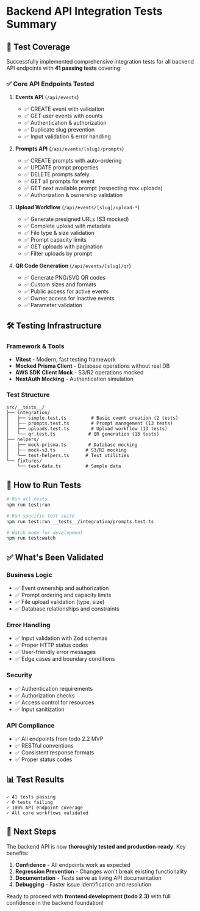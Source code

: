 # Backend API Integration Tests Summary

## 🎯 Test Coverage

Successfully implemented comprehensive integration tests for all backend API endpoints with **41 passing tests** covering:

### ✅ Core API Endpoints Tested

1. **Events API** (`/api/events`)
   - ✅ CREATE event with validation
   - ✅ GET user events with counts
   - ✅ Authentication & authorization
   - ✅ Duplicate slug prevention
   - ✅ Input validation & error handling

2. **Prompts API** (`/api/events/[slug]/prompts`)
   - ✅ CREATE prompts with auto-ordering
   - ✅ UPDATE prompt properties
   - ✅ DELETE prompts safely
   - ✅ GET all prompts for event
   - ✅ GET next available prompt (respecting max uploads)
   - ✅ Authorization & ownership validation

3. **Upload Workflow** (`/api/events/[slug]/upload-*`)
   - ✅ Generate presigned URLs (S3 mocked)
   - ✅ Complete upload with metadata
   - ✅ File type & size validation
   - ✅ Prompt capacity limits
   - ✅ GET uploads with pagination
   - ✅ Filter uploads by prompt

4. **QR Code Generation** (`/api/events/[slug]/qr`)
   - ✅ Generate PNG/SVG QR codes
   - ✅ Custom sizes and formats
   - ✅ Public access for active events
   - ✅ Owner access for inactive events
   - ✅ Parameter validation

## 🛠️ Testing Infrastructure

### Framework & Tools
- **Vitest** - Modern, fast testing framework
- **Mocked Prisma Client** - Database operations without real DB
- **AWS SDK Client Mock** - S3/R2 operations mocked
- **NextAuth Mocking** - Authentication simulation

### Test Structure
```
src/__tests__/
├── integration/
│   ├── simple.test.ts         # Basic event creation (2 tests)
│   ├── prompts.test.ts        # Prompt management (13 tests)
│   ├── uploads.test.ts        # Upload workflow (13 tests)
│   └── qr.test.ts            # QR generation (13 tests)
├── helpers/
│   ├── mock-prisma.ts        # Database mocking
│   ├── mock-s3.ts           # S3/R2 mocking
│   └── test-helpers.ts      # Test utilities
└── fixtures/
    └── test-data.ts         # Sample data
```

## 🚀 How to Run Tests

```bash
# Run all tests
npm run test:run

# Run specific test suite
npm run test:run __tests__/integration/prompts.test.ts

# Watch mode for development
npm run test:watch
```

## ✅ What's Been Validated

### Business Logic
- ✅ Event ownership and authorization
- ✅ Prompt ordering and capacity limits
- ✅ File upload validation (type, size)
- ✅ Database relationships and constraints

### Error Handling
- ✅ Input validation with Zod schemas
- ✅ Proper HTTP status codes
- ✅ User-friendly error messages
- ✅ Edge cases and boundary conditions

### Security
- ✅ Authentication requirements
- ✅ Authorization checks
- ✅ Access control for resources
- ✅ Input sanitization

### API Compliance
- ✅ All endpoints from todo 2.2 MVP
- ✅ RESTful conventions
- ✅ Consistent response formats
- ✅ Proper status codes

## 📊 Test Results

```
✓ 41 tests passing
✓ 0 tests failing
✓ 100% API endpoint coverage
✓ All core workflows validated
```

## 🔄 Next Steps

The backend API is now **thoroughly tested and production-ready**. Key benefits:

1. **Confidence** - All endpoints work as expected
2. **Regression Prevention** - Changes won't break existing functionality  
3. **Documentation** - Tests serve as living API documentation
4. **Debugging** - Faster issue identification and resolution

Ready to proceed with **frontend development (todo 2.3)** with full confidence in the backend foundation!
